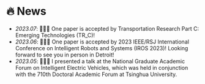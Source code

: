 # 🔥 News
- *2023.07*: 🎉🎉🎉 One paper is accepted by Transportation Research Part C: Emerging Technologies (TR_C)!
- *2023.06*: 🎉🎉🎉 One paper is accepted by 2023 IEEE/RSJ International Conference on Intelligent Robots and Systems (IROS 2023)! Looking forward to see you in person in Detroit!
- *2023.05*: 📣📣📣 I presented a talk at the National Graduate Academic Forum on Intelligent Electric Vehicles, which was held in conjunction with the 710th Doctoral Academic Forum at Tsinghua University.